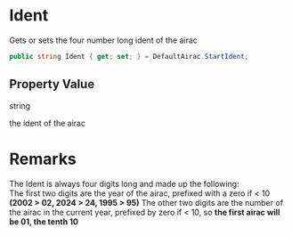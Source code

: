 # Ident

Gets or sets the four number long ident of the airac

```cs
public string Ident { get; set; } = DefaultAirac.StartIdent;
```

## Property Value

string

the ident of the airac

# Remarks

The Ident is always four digits long and made up the following:\
The first two digits are the year of the airac, prefixed with a zero if \< 10 **(2002 > 02, 2024 > 24, 1995 > 95)**
The other two digits are the number of the airac in the current year, prefixed by zero if \< 10, so **the first airac will be 01, the tenth 10**